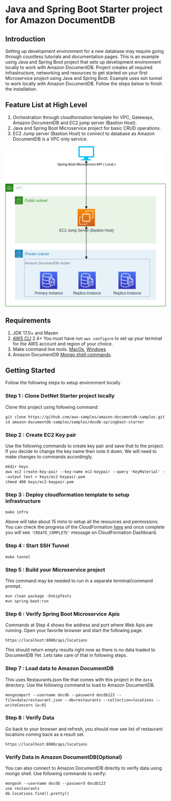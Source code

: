 # Java and Spring Boot Starter project for Amazon DocumentDB

## Introduction
Setting up development environment for a new database may require going through countless tutorials and documentation pages. This is an example using Java and Spring Boot project that sets up development environment locally to work with Amazon DocumentDB. Project creates all required infrastructure, networking and resources to get started on your first Microservice project using Java and Spring Boot. Example uses ssh tunnel to work locally with Amazon DocumentDB. Follow the steps below to finish the installation. 


## Feature List at High Level
1. Orchestration through cloudformation template for VPC, Gateways, Amazon DocumentDB and EC2 jump server (Bastion Host). 
2. Java and Spring Boot Microservice project for basic CRUD operations. 
3. EC2 Jump server (Bastion Host) to connect to database as Amazon DocumentDB is a VPC only service. 

![Architecture](./images/docdb-springboot-starter.png)

## Requirements 
1. JDK 17.0+ and Maven
2. [AWS CLI](https://docs.aws.amazon.com/cli/latest/userguide/cli-chap-configure.html) 2.4+  You must have run `aws configure` to set up your terminal for the AWS account and region of your choice.
3. Make command line tools.  [MacOs](https://formulae.brew.sh/formula/make), [Windows](https://linuxhint.com/install-use-make-windows/) 
4. Amazon DocumentDB [Mongo shell commands](https://docs.aws.amazon.com/documentdb/latest/developerguide/get-started-guide.html#cloud9-mongoshell). 


## Getting Started
Follow the following steps to setup environment locally


### Step 1 : Clone DotNet Starter project locally
Clone this project using following command: 

```
git clone https://github.com/aws-samples/amazon-documentdb-samples.git
cd amazon-documentdb-samples/samples/docdb-springboot-starter
```

### Step 2 : Create EC2 Key pair 
Use the following commands to create key pair and save that to the project. If you decide to change the key name then note it down. We will need to make changes to commands accordingly. 
```
mkdir keys
aws ec2 create-key-pair --key-name ec2-keypair --query 'KeyMaterial' --output text > keys/ec2-keypair.pem
chmod 400 keys/ec2-keypair.pem
```

### Step 3 : Deploy cloudformation template to setup infrastructure

```
make infra
```
Above will take about 15 mins to setup all the resources and permissions. You can check the progress of the CloudFormation [here](https://console.aws.amazon.com/cloudformation/home) and once complete you will see `'CREATE_COMPLETE'` message on CloudFormation Dashboard. 

### Step 4 : Start SSH Tunnel 
```
make tunnel
```
### Step 5 : Build your Microservice project 
This command may be needed to run in a separate terminal/command prompt. 
```
mvn clean package -DskipTests
mvn spring-boot:run 
```

### Step 6 : Verify Spring Boot Microservice Apis 
Commands at Step 4 shows the address and port where Web Apis are running. Open your favorite browser and start the following page. 
```
https://localhost:8080/api/locations
```
This should return empty results right now as there is no data loaded to DocumentDB Yet. Lets take care of that in following steps. 

### Step 7 : Load data to Amazon DocumentDB
This uses Restaurants.json file that comes with this project in the `data` directory. Use the following command to load to Amazon DocumentDB. 
```
mongoimport --username docdb --password docdb123 --file=data/restaurant.json --db=restaurants --collection=locations --writeConcern {w:0}
```

### Step 8 : Verify Data
Go back to your browser and refresh, you should now see list of restaurant locations coming back as a result set. 
```
https://localhost:8080/api/locations
```

### Verify Data in Amazon DocumentDB(Optional)
You can also connect to Amazon DocumentDB directly to verify data using mongo shell. Use following commands to verify:
```
mongosh --username docdb --password docdb123
use restaurants
db.locations.find().pretty()
```